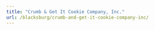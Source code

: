 ```yaml
---
title: "Crumb & Get It Cookie Company, Inc."
url: /blacksburg/crumb-and-get-it-cookie-company-inc/
---
```

